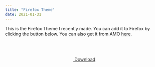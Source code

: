 ```yaml
---
title: "Firefox Theme"
date: 2021-01-31
---
```


This is the Firefox Theme I recently made. You can add it to Firefox by clicking the button below. You can also get it from AMO 
<a href="https://addons.mozilla.org/en-US/firefox/addon/awesome-bubbly-blue/">here</a>.


<link rel="stylesheet" href="https://cdnjs.cloudflare.com/ajax/libs/font-awesome/4.7.0/css/font-awesome.min.css">
<link rel="stylesheet" href="https://theawesomecoder05.github.io/archives/assets/CSS/download.css">
<br>
<br>
<br>

<center>
<div class="button" id="button-3">
  <i class="fa fa-download"></i>
  
  <div id="circle"></div>
  <a href="https://mzl.la/2MjawEO">&nbsp;Download</a>
 </div>
 </center>
  
